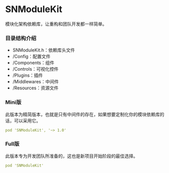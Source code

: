 # SNModuleKit
模块化架构依赖库，让重构和团队开发都一样简单。

### 目录结构介绍

- SNModuleKit.h：依赖库头文件
- /Config：配置文件
- /Components：组件
- /Controls：可视化控件
- /Plugins：插件
- /Middlewares：中间件
- /Resources：资源文件

### Mini版

此版本为精简版本，也就是只有中间件的存在，如果想要定制化你的模块依赖库的话，可以采用它。

```yaml
pod 'SNModuleKit', '~> 1.0'
```

### Full版

此版本专为开发团队所准备的，这也是新项目开始阶段的最佳选择。

```yaml
pod 'SNModuleKit'
```
